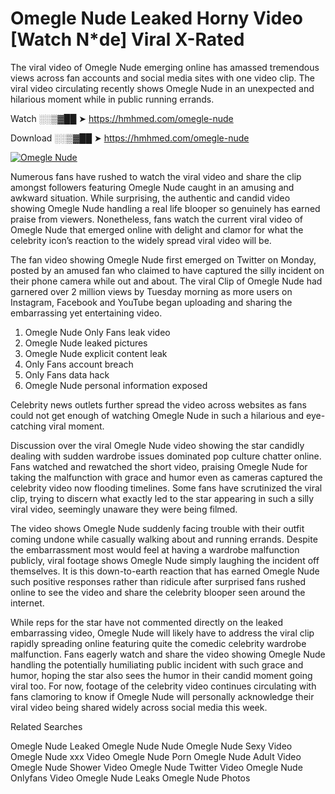 ﻿# Omegle Nude Leaked Horny Video [Watch N*de] Viral X-Rated

The viral video of ﻿Omegle Nude emerging online has amassed tremendous views across fan accounts and social media sites with one video clip. The viral video circulating recently shows ﻿Omegle Nude in an unexpected and hilarious moment while in public running errands. 

Watch ░░▒▓██ ➤ https://hmhmed.com/omegle-nude

Download ░░▒▓██ ➤ https://hmhmed.com/omegle-nude

[![Omegle Nude](https://i.imgur.com/dJHk4Zq.gif)](https://hmhmed.com/omegle-nude)

Numerous fans have rushed to watch the viral video and share the clip amongst followers featuring ﻿Omegle Nude caught in an amusing and awkward situation. While surprising, the authentic and candid video showing ﻿Omegle Nude handling a real life blooper so genuinely has earned praise from viewers. Nonetheless, fans watch the current viral video of ﻿Omegle Nude that emerged online with delight and clamor for what the celebrity icon’s reaction to the widely spread viral video will be.

The fan video showing ﻿Omegle Nude first emerged on Twitter on Monday, posted by an amused fan who claimed to have captured the silly incident on their phone camera while out and about. The viral Clip of ﻿Omegle Nude had garnered over 2 million views by Tuesday morning as more users on Instagram, Facebook and YouTube began uploading and sharing the embarrassing yet entertaining video. 

1. ﻿Omegle Nude Only Fans leak video
2. ﻿Omegle Nude leaked pictures
3. ﻿Omegle Nude explicit content leak
4. Only Fans account breach
5. Only Fans data hack
6. ﻿Omegle Nude personal information exposed

Celebrity news outlets further spread the video across websites as fans could not get enough of watching ﻿Omegle Nude in such a hilarious and eye-catching viral moment. 

Discussion over the viral ﻿Omegle Nude video showing the star candidly dealing with sudden wardrobe issues dominated pop culture chatter online. Fans watched and rewatched the short video, praising ﻿Omegle Nude for taking the malfunction with grace and humor even as cameras captured the celebrity video now flooding timelines. Some fans have scrutinized the viral clip, trying to discern what exactly led to the star appearing in such a silly viral video, seemingly unaware they were being filmed.

The video shows ﻿Omegle Nude suddenly facing trouble with their outfit coming undone while casually walking about and running errands. Despite the embarrassment most would feel at having a wardrobe malfunction publicly, viral footage shows ﻿Omegle Nude simply laughing the incident off themselves. It is this down-to-earth reaction that has earned ﻿Omegle Nude such positive responses rather than ridicule after surprised fans rushed online to see the video and share the celebrity blooper seen around the internet.  

While reps for the star have not commented directly on the leaked embarrassing video, ﻿Omegle Nude will likely have to address the viral clip rapidly spreading online featuring quite the comedic celebrity wardrobe malfunction. Fans eagerly watch and share the video showing ﻿Omegle Nude handling the potentially humiliating public incident with such grace and humor, hoping the star also sees the humor in their candid moment going viral too. For now, footage of the celebrity video continues circulating with fans clamoring to know if ﻿Omegle Nude will personally acknowledge their viral video being shared widely across social media this week.

Related Searches

﻿Omegle Nude Leaked
﻿Omegle Nude Nude
﻿Omegle Nude Sexy Video
﻿Omegle Nude xxx Video
﻿Omegle Nude Porn
﻿Omegle Nude Adult Video
﻿Omegle Nude Shower Video
﻿Omegle Nude Twitter Video
﻿Omegle Nude Onlyfans Video
﻿Omegle Nude Leaks
﻿Omegle Nude Photos